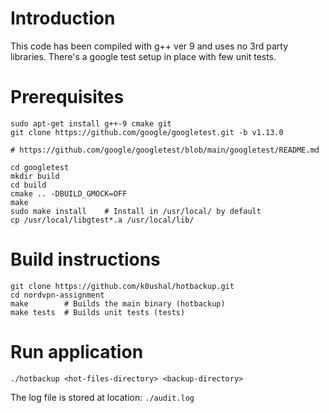 
# Introduction
This code has been compiled with g++ ver 9 and uses no 3rd party libraries. There's a google test setup in place with few unit tests.

# Prerequisites
```
sudo apt-get install g++-9 cmake git
git clone https://github.com/google/googletest.git -b v1.13.0

# https://github.com/google/googletest/blob/main/googletest/README.md

cd googletest
mkdir build
cd build
cmake .. -DBUILD_GMOCK=OFF
make
sudo make install    # Install in /usr/local/ by default
cp /usr/local/libgtest*.a /usr/local/lib/
```

# Build instructions
```
git clone https://github.com/k0ushal/hotbackup.git
cd nordvpn-assignment
make        # Builds the main binary (hotbackup)
make tests  # Builds unit tests (tests)
```

# Run application
```
./hotbackup <hot-files-directory> <backup-directory>
```
The log file is stored at location: `./audit.log`
